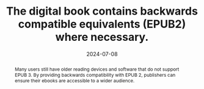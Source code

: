 ---
N: 
Rubrique: 
title: The digital book contains backwards compatible equivalents (EPUB2) where necessary.
abstract: "Many users still have older reading devices and software that do not support EPUB 3. By providing backwards compatibility with EPUB 2, publishers can ensure their ebooks are accessible to a wider audience."
categories: ["backwards compatibility"]
agrege: O0000-E086
opquast: '0000'
indiceebook: '86'
description: "Rule n° 086"
before: "085"
weight: "086"
after: "087"
actif: '1'
layout: rules
date: 2024-07-08
tags: ["Sustainability"]
objectif: ["Ensuring playback on older devices"]
Meo: ["Use EPUB2 cover metadata", 
"Include a table of contents in toc.ncx format", 
"Add EPUB2 guides to convert EPUB3 landmarks", 
"Provide fallbacks for HTML5 interactions", 
"apply a reset to the HTML5 elements used so that they do not pose a problem for solutions that do not support them", 
"Place media queries in a separate CSS sheet"]
Controle: ["Check the presence in the 'opf' file of the 'cover' metadata", 
"Check for the presence of a toc.ncx file", 
"Check the presence of a <guide> section in the opf file", 
"Check for the presence of alternative content for HTML5 elements", 
"Check the presence of css information for HTML5 elements (article, aside, details, figure, figcaption, footer, header, nav, section)",
"Check CSS sheet separation if layout is done using media queries"]
epubcheck: 
ace: 
humancheck: true
Source: ["SNE"]
Referentiel: ["EPUB 2.0.1 : https://idpf.org/epub/201"]
Steps: ["Production"]
---